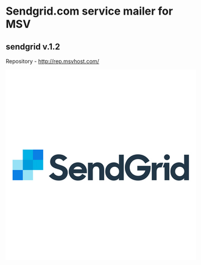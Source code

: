 # Sendgrid.com service mailer for MSV
## sendgrid v.1.2
Repository - http://rep.msvhost.com/

![Sendgrid.com module](https://github.com/maxsv0/module-sendgrid/raw/master/src/content/images/module_preview/sendgrid.jpg)
